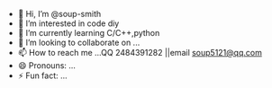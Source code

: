 - 👋 Hi, I’m @soup-smith
- 👀 I’m interested in code diy
- 🌱 I’m currently learning C/C++,python
- 💞️ I’m looking to collaborate on ...
- 📫 How to reach me ...QQ 2484391282 ||email soup5121@qq.com
- 😄 Pronouns: ...
- ⚡ Fun fact: ...

<!---
soup-smith/soup-smith is a ✨ special ✨ repository because its `README.md` (this file) appears on your GitHub profile.
You can click the Preview link to take a look at your changes.
--->

